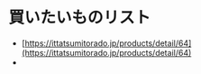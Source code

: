 # 買いたいものリスト

- [https://ittatsumitorado.jp/products/detail/64](https://ittatsumitorado.jp/products/detail/64)
-